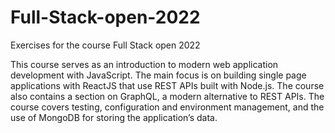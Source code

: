 # Full-Stack-open-2022
Exercises for the course Full Stack open 2022

This course serves as an introduction to modern web application development with JavaScript. The main focus is on building single page applications with ReactJS
that use REST APIs built with Node.js. 
The course also contains a section on GraphQL, a modern alternative to REST APIs.
The course covers testing, configuration and environment management, and the use of MongoDB for storing the application’s data.
